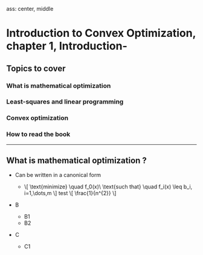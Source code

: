ass: center, middle

# Introduction to Convex Optimization, chapter 1, Introduction-
## Topics to cover
### What is mathematical optimization
### Least-squares and linear programming
### Convex optimization
### How to read the book


---
## What is mathematical optimization ?
* Can be written in a canonical form
  * \\[
      \text{minimize} \quad f_0(x)\\
      \text{such that} \quad f_i(x) \leq b_i, i=1,\dots,m
    \\] test \\[ \frac{1}{n^{2}} \\]
* B

  * B1
  * B2

* C

  * C1
